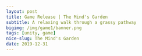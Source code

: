 ```yaml
---
layout: post
title: Game Release | The Mind's Garden
subtitle: A relaxing walk through a grassy pathway
bigimg: /img/game1/banner.png
tags: [unity, game]
nice-slug: The Mind's Garden
date: 2019-12-31
---
```

